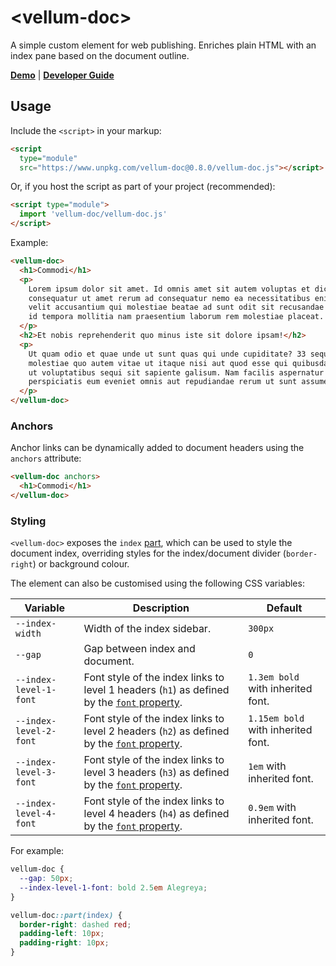 # \<vellum-doc>

A simple custom element for web publishing. Enriches plain HTML with an index
pane based on the document outline.

**[Demo](https://grislyeye.github.io/vellum-doc/)** |
**[Developer Guide](CONTRIBUTING.md)**

## Usage

Include the `<script>` in your markup:

```html
<script
  type="module"
  src="https://www.unpkg.com/vellum-doc@0.8.0/vellum-doc.js"></script>
```

Or, if you host the script as part of your project (recommended):

```html
<script type="module">
  import 'vellum-doc/vellum-doc.js'
</script>
```

Example:

```html
<vellum-doc>
  <h1>Commodi</h1>
  <p>
    Lorem ipsum dolor sit amet. Id omnis amet sit autem voluptas et dicta
    consequatur ut amet rerum ad consequatur nemo ea necessitatibus enim. Aut
    velit accusantium qui molestiae beatae ad sunt odit sit recusandae sapiente
    id tempora mollitia nam praesentium laborum rem molestiae placeat.
  </p>
  <h2>Et nobis reprehenderit quo minus iste sit dolore ipsam!</h2>
  <p>
    Ut quam odio et quae unde ut sunt quas qui unde cupiditate? 33 sequi
    molestiae quo autem vitae ut itaque nisi aut quod esse qui quibusdam labore
    ut voluptatibus sequi sit sapiente galisum. Nam facilis aspernatur et eius
    perspiciatis eum eveniet omnis aut repudiandae rerum ut sunt assumenda?
  </p>
</vellum-doc>
```

### Anchors

Anchor links can be dynamically added to document headers using the `anchors`
attribute:

```html
<vellum-doc anchors>
  <h1>Commodi</h1>
</vellum-doc>
```

### Styling

`<vellum-doc>` exposes the `index`
[part](https://developer.mozilla.org/en-US/docs/Web/CSS/CSS_shadow_parts), which
can be used to style the document index, overriding styles for the
index/document divider (`border-right`) or background colour.

The element can also be customised using the following CSS variables:

| Variable               | Description                                                                                                                                         | Default                            |
| ---------------------- | --------------------------------------------------------------------------------------------------------------------------------------------------- | ---------------------------------- |
| `--index-width`        | Width of the index sidebar.                                                                                                                         | `300px`                            |
| `--gap`                | Gap between index and document.                                                                                                                     | `0`                                |
| `--index-level-1-font` | Font style of the index links to level 1 headers (`h1`) as defined by the [`font` property](https://developer.mozilla.org/en-US/docs/Web/CSS/font). | `1.3em bold` with inherited font.  |
| `--index-level-2-font` | Font style of the index links to level 2 headers (`h2`) as defined by the [`font` property](https://developer.mozilla.org/en-US/docs/Web/CSS/font). | `1.15em bold` with inherited font. |
| `--index-level-3-font` | Font style of the index links to level 3 headers (`h3`) as defined by the [`font` property](https://developer.mozilla.org/en-US/docs/Web/CSS/font). | `1em` with inherited font.         |
| `--index-level-4-font` | Font style of the index links to level 4 headers (`h4`) as defined by the [`font` property](https://developer.mozilla.org/en-US/docs/Web/CSS/font). | `0.9em` with inherited font.       |

For example:

```css
vellum-doc {
  --gap: 50px;
  --index-level-1-font: bold 2.5em Alegreya;
}

vellum-doc::part(index) {
  border-right: dashed red;
  padding-left: 10px;
  padding-right: 10px;
}
```

